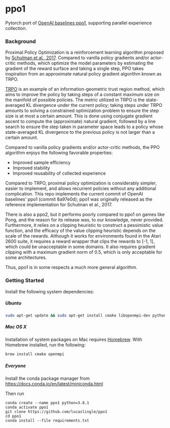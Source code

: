 # ppo1
Pytorch port of [OpenAI baselines ppo1](https://github.com/openai/baselines/tree/master/baselines/ppo1), supporting parallel experience collection. 

### Background
Proximal Policy Optimization is a reinforcement learning algorithm proposed by [Schulman et al., 2017](https://arxiv.org/abs/1707.06347). 
Compared to vanilla policy gradients and/or actor-critic methods, which optimize the model parameters by estimating the gradient of the reward surface
and taking a single step, PPO takes inspiration from an approximate natural policy gradient algorithm known as TRPO.

[TRPO](https://arxiv.org/abs/1502.05477) is an example of an information-geometric trust region method, which aims to improve the policy by taking steps of a constant maximum size on the manifold of possible policies.
The metric utilized in TRPO is the state-averaged KL divergence under the current policy; taking steps under TRPO amounts to solving a constrained optimization problem 
to ensure the step size is at most a certain amount. This is done using conjugate gradient ascent to compute the (approximate) natural gradient, followed by a line search 
to ensure the step taken in parameter space leads to a policy whose state-averaged KL divergence to the previous policy is not larger than a certain amount. 

Compared to vanilla policy gradients and/or actor-critic methods, the PPO algorithm enjoys the following favorable properties:
- Improved sample efficiency
- Improved stability
- Improved reusability of collected experience

Compared to TRPO, proximal policy optimization is considerably simpler, easier to implement, and allows recurrent policies without any additional complication. 
This repo implements the current commit of OpenAI baselines' ppo1 (commit 8a97e0d); ppo1 was originally released as the reference implementation for Schulman et al., 2017. 

There is also a ppo2, but it performs poorly compared to ppo1 on games like Pong, and the reason for its release was, to our knowledge, never provided. 
Furthermore, it relies on a clipping heuristic to construct a pessimistic value function, and the efficacy of the value clipping heuristic depends on the scale of the rewards.
Although it works for environments found in the Atari 2600 suite, it requires a reward wrapper that clips the rewards to [-1, 1], which could be unacceptable in some domains.
It also requires gradient clipping with a maximum gradient norm of 0.5, which is only acceptable for some architectures.

Thus, ppo1 is in some respects a much more general algorithm. 

### Getting Started

Install the following system dependencies:
##### Ubuntu     
```bash
sudo apt-get update && sudo apt-get install cmake libopenmpi-dev python3-dev zlib1g-dev
```

##### Mac OS X
Installation of system packages on Mac requires [Homebrew](https://brew.sh). With Homebrew installed, run the following:
```bash
brew install cmake openmpi
```

##### Everyone
Install the conda package manager from https://docs.conda.io/en/latest/miniconda.html

Then run
``` 
conda create --name ppo1 python=3.8.1
conda activate ppo1
git clone https://github.com/lucaslingle/ppo1
cd ppo1
conda install --file requirements.txt
```


